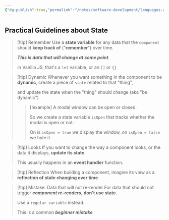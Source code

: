 ```yaml
---
{"dg-publish":true,"permalink":"/notes/software-development/languages-and-frameworks/web-development/front-end/react-js/001-react-fundamentals/005-state/006-practical-guidelines-about-state/","tags":["programming","ReactJS","javascript","state"],"created":"2025-07-13T15:25:33.884+08:00"}
---
```


## Practical Guidelines about State

> [!tip] Remember
> Use a __state variable__ for any data that the `component` should __keep track of__ ("__remember__") over time.
> 
> ___This is data that will change at some point___.
> 
> In Vanilla JS, that's a `let` variable, or an `[]` or `{}`

> [!tip] Dynamic
> Whenever you want something in the component to be __dynamic__, create a piece of `state` related to that "thing", 
> 
> and update the state when the "thing" should change (aka "be dynamic")
> 
>> [!example]
>> A modal window can be open or closed.
>> 
>> So we create a state variable `isOpen` that tracks whether the modal is open or not.
>> 
>> On is `isOpen = true` we display the window, on `isOpen = false` we hide it.

> [!tip] Looks
> If you want to change the way a component looks, or the data it displays, __update its state__.
> 
> This usually happens in an __event handler__ function.

> [!tip] Reflection
> When building a component, imagine its view as a __reflection of state changing over time__

> [!tip] Mistake: Data that will not re-render
> For data that should not trigger ___component re-renders___, __don't use state__.
> 
> Use a `regular variable` instead.
> 
> This is a common ___beginner mistake___



